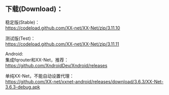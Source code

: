
## 下载(Download)：
稳定版(Stable)：  
https://codeload.github.com/XX-net/XX-Net/zip/3.11.10


测试版(Test)：  
https://codeload.github.com/XX-net/XX-Net/zip/3.11.11


Android:  
集成fqrouter和XX-Net，推荐：  
https://github.com/XndroidDev/Xndroid/releases

单纯XX-Net，不能自动设置代理：    
https://github.com/XX-net/xxnet-android/releases/download/3.6.3/XX-Net-3.6.3-debug.apk
